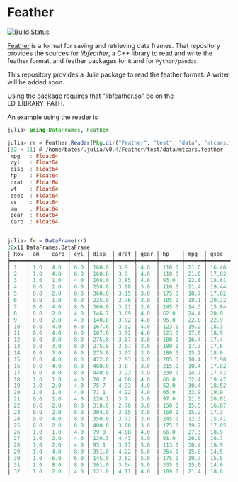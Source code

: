 # Feather

[![Build Status](https://travis-ci.org/dmbates/Feather.jl.svg?branch=master)](https://travis-ci.org/JuliaStats/Feather.jl)

[Feather](http://github.com/wesm/feather) is a format for saving and retrieving data frames.  That repository provides the sources for _libfeather_, a C++ library to read and write the feather format,
and feather packages for `R` and for `Python/pandas`.

This repository provides a Julia package to read the feather format.  A writer will be added soon.

Using the package requires that "libfeather.so" be on the LD_LIBRARY_PATH.

An example using the reader is

```julia
julia> using DataFrames, Feather

julia> rr = Feather.Reader(Pkg.dir("Feather", "test", "data", "mtcars.feather"))
[32 × 11] @ /home/bates/.julia/v0.4/Feather/test/data/mtcars.feather
 mpg   : Float64
 cyl   : Float64
 disp  : Float64
 hp    : Float64
 drat  : Float64
 wt    : Float64
 qsec  : Float64
 vs    : Float64
 am    : Float64
 gear  : Float64
 carb  : Float64


julia> fr = DataFrame(rr)
32x11 DataFrames.DataFrame
│ Row │ am  │ carb │ cyl │ disp  │ drat │ gear │ hp    │ mpg  │ qsec  │ vs  │ wt    │
┝━━━━━┿━━━━━┿━━━━━━┿━━━━━┿━━━━━━━┿━━━━━━┿━━━━━━┿━━━━━━━┿━━━━━━┿━━━━━━━┿━━━━━┿━━━━━━━┥
│ 1   │ 1.0 │ 4.0  │ 6.0 │ 160.0 │ 3.9  │ 4.0  │ 110.0 │ 21.0 │ 16.46 │ 0.0 │ 2.62  │
│ 2   │ 1.0 │ 4.0  │ 6.0 │ 160.0 │ 3.9  │ 4.0  │ 110.0 │ 21.0 │ 17.02 │ 0.0 │ 2.875 │
│ 3   │ 1.0 │ 1.0  │ 4.0 │ 108.0 │ 3.85 │ 4.0  │ 93.0  │ 22.8 │ 18.61 │ 1.0 │ 2.32  │
│ 4   │ 0.0 │ 1.0  │ 6.0 │ 258.0 │ 3.08 │ 3.0  │ 110.0 │ 21.4 │ 19.44 │ 1.0 │ 3.215 │
│ 5   │ 0.0 │ 2.0  │ 8.0 │ 360.0 │ 3.15 │ 3.0  │ 175.0 │ 18.7 │ 17.02 │ 0.0 │ 3.44  │
│ 6   │ 0.0 │ 1.0  │ 6.0 │ 225.0 │ 2.76 │ 3.0  │ 105.0 │ 18.1 │ 20.22 │ 1.0 │ 3.46  │
│ 7   │ 0.0 │ 4.0  │ 8.0 │ 360.0 │ 3.21 │ 3.0  │ 245.0 │ 14.3 │ 15.84 │ 0.0 │ 3.57  │
│ 8   │ 0.0 │ 2.0  │ 4.0 │ 146.7 │ 3.69 │ 4.0  │ 62.0  │ 24.4 │ 20.0  │ 1.0 │ 3.19  │
│ 9   │ 0.0 │ 2.0  │ 4.0 │ 140.8 │ 3.92 │ 4.0  │ 95.0  │ 22.8 │ 22.9  │ 1.0 │ 3.15  │
│ 10  │ 0.0 │ 4.0  │ 6.0 │ 167.6 │ 3.92 │ 4.0  │ 123.0 │ 19.2 │ 18.3  │ 1.0 │ 3.44  │
│ 11  │ 0.0 │ 4.0  │ 6.0 │ 167.6 │ 3.92 │ 4.0  │ 123.0 │ 17.8 │ 18.9  │ 1.0 │ 3.44  │
│ 12  │ 0.0 │ 3.0  │ 8.0 │ 275.8 │ 3.07 │ 3.0  │ 180.0 │ 16.4 │ 17.4  │ 0.0 │ 4.07  │
│ 13  │ 0.0 │ 3.0  │ 8.0 │ 275.8 │ 3.07 │ 3.0  │ 180.0 │ 17.3 │ 17.6  │ 0.0 │ 3.73  │
│ 14  │ 0.0 │ 3.0  │ 8.0 │ 275.8 │ 3.07 │ 3.0  │ 180.0 │ 15.2 │ 18.0  │ 0.0 │ 3.78  │
│ 15  │ 0.0 │ 4.0  │ 8.0 │ 472.0 │ 2.93 │ 3.0  │ 205.0 │ 10.4 │ 17.98 │ 0.0 │ 5.25  │
│ 16  │ 0.0 │ 4.0  │ 8.0 │ 460.0 │ 3.0  │ 3.0  │ 215.0 │ 10.4 │ 17.82 │ 0.0 │ 5.424 │
│ 17  │ 0.0 │ 4.0  │ 8.0 │ 440.0 │ 3.23 │ 3.0  │ 230.0 │ 14.7 │ 17.42 │ 0.0 │ 5.345 │
│ 18  │ 1.0 │ 1.0  │ 4.0 │ 78.7  │ 4.08 │ 4.0  │ 66.0  │ 32.4 │ 19.47 │ 1.0 │ 2.2   │
│ 19  │ 1.0 │ 2.0  │ 4.0 │ 75.7  │ 4.93 │ 4.0  │ 52.0  │ 30.4 │ 18.52 │ 1.0 │ 1.615 │
│ 20  │ 1.0 │ 1.0  │ 4.0 │ 71.1  │ 4.22 │ 4.0  │ 65.0  │ 33.9 │ 19.9  │ 1.0 │ 1.835 │
│ 21  │ 0.0 │ 1.0  │ 4.0 │ 120.1 │ 3.7  │ 3.0  │ 97.0  │ 21.5 │ 20.01 │ 1.0 │ 2.465 │
│ 22  │ 0.0 │ 2.0  │ 8.0 │ 318.0 │ 2.76 │ 3.0  │ 150.0 │ 15.5 │ 16.87 │ 0.0 │ 3.52  │
│ 23  │ 0.0 │ 2.0  │ 8.0 │ 304.0 │ 3.15 │ 3.0  │ 150.0 │ 15.2 │ 17.3  │ 0.0 │ 3.435 │
│ 24  │ 0.0 │ 4.0  │ 8.0 │ 350.0 │ 3.73 │ 3.0  │ 245.0 │ 13.3 │ 15.41 │ 0.0 │ 3.84  │
│ 25  │ 0.0 │ 2.0  │ 8.0 │ 400.0 │ 3.08 │ 3.0  │ 175.0 │ 19.2 │ 17.05 │ 0.0 │ 3.845 │
│ 26  │ 1.0 │ 1.0  │ 4.0 │ 79.0  │ 4.08 │ 4.0  │ 66.0  │ 27.3 │ 18.9  │ 1.0 │ 1.935 │
│ 27  │ 1.0 │ 2.0  │ 4.0 │ 120.3 │ 4.43 │ 5.0  │ 91.0  │ 26.0 │ 16.7  │ 0.0 │ 2.14  │
│ 28  │ 1.0 │ 2.0  │ 4.0 │ 95.1  │ 3.77 │ 5.0  │ 113.0 │ 30.4 │ 16.9  │ 1.0 │ 1.513 │
│ 29  │ 1.0 │ 4.0  │ 8.0 │ 351.0 │ 4.22 │ 5.0  │ 264.0 │ 15.8 │ 14.5  │ 0.0 │ 3.17  │
│ 30  │ 1.0 │ 6.0  │ 6.0 │ 145.0 │ 3.62 │ 5.0  │ 175.0 │ 19.7 │ 15.5  │ 0.0 │ 2.77  │
│ 31  │ 1.0 │ 8.0  │ 8.0 │ 301.0 │ 3.54 │ 5.0  │ 335.0 │ 15.0 │ 14.6  │ 0.0 │ 3.57  │
│ 32  │ 1.0 │ 2.0  │ 4.0 │ 121.0 │ 4.11 │ 4.0  │ 109.0 │ 21.4 │ 18.6  │ 1.0 │ 2.78  │
```
